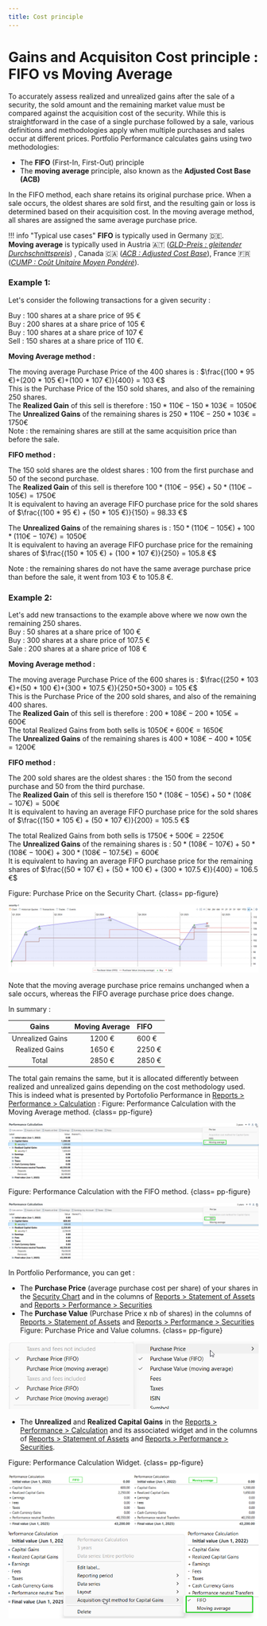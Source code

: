 ```yaml
---
title: Cost principle 
---
```

# Gains and Acquisiton Cost principle : FIFO vs Moving Average

To accurately assess realized and unrealized gains after the sale of a security, the sold amount and the remaining market value must be compared against the acquisition cost of the security. While this is straightforward in the case of a single purchase followed by a sale, various definitions and methodologies apply when multiple purchases and sales occur at different prices. Portfolio Performance calculates gains using two methodologies:

- The **FIFO** (First-In, First-Out) principle
- The **moving average** principle, also known as the **Adjusted Cost Base (ACB)** 

In the FIFO method, each share retains its original purchase price. When a sale occurs, the oldest shares are sold first, and the resulting gain or loss is determined based on their acquisition cost.
In the moving average method, all shares are assigned the same average purchase price.

!!! info "Typical use cases"
	**FIFO** is typically used in Germany 🇩🇪.  
	**Moving average** is typically used in Austria 🇦🇹 ([*GLD-Preis : gleitender Durchschnittspreis*](https://de.wikipedia.org/wiki/Gleitender_Durchschnittspreis)) , Canada 🇨🇦 ([*ACB : Adjusted Cost Base*](https://www.adjustedcostbase.ca/blog/how-to-calculate-adjusted-cost-base-acb-and-capital-gains/)), France 🇫🇷 ([*CUMP : Coût Unitaire Moyen Pondéré*](https://bofip.impots.gouv.fr/bofip/3619-PGP.html/identifiant%3DBOI-RPPM-PVBMI-20-10-20-40-20191220)).


### Example 1:

Let's consider the following transactions for a given security :

Buy : 100 shares at a share price of 95 €  
Buy : 200 shares at a share price of 105 €  
Buy : 100 shares at a share price of 107 €  
Sell : 150 shares at a share price of 110 €.  

**Moving Average method :**

The moving average Purchase Price of the 400 shares is : $\frac{(100 * 95 €)+(200 * 105 €)+(100 * 107 €)}{400} = 103 €$  
This is the Purchase Price of the 150 sold shares, and also of the remaining 250 shares.  
The **Realized Gain**  of this sell is therefore : $150 * 110 € - 150 * 103 € = 1050 €$  
The **Unrealized Gains** of the remaining shares is $250 * 110 € - 250 * 103 € = 1750 €$  
Note : the remaining shares are still at the same acquisition price than before the sale.  

**FIFO method :**

The 150 sold shares are the oldest shares : 100 from the first purchase and 50 of the second purchase.  
The **Realized Gain**  of this sell is therefore $100 * (110 € - 95 €) + 50 * (110 € - 105 €) = 1750 €$  
It is equivalent to having an average FIFO purchase price for the sold shares of $\frac{(100 * 95 €) + (50 * 105 €)}{150} = 98.33 €$  

The **Unrealized Gains** of the remaining shares is : $150 * (110 € - 105 €) + 100 * (110 € - 107 €) = 1050 €$  
It is equivalent to having an average FIFO purchase price for the remaining shares of $\frac{(150 * 105 €) + (100 * 107 €)}{250} = 105.8 €$  

Note : the remaining shares do not have the same average purchase price than before the sale, it went from 103 € to 105.8 €.  


### Example 2:
Let's add new transactions to the example above where we now own the remaining 250 shares.  
Buy : 50 shares at a share price of 100 €   
Buy : 300 shares at a share price of 107.5 €   
Sale : 200 shares at a share price of 108 €  

**Moving Average method :**

The moving average Purchase Price of the 600 shares is : $\frac{(250 * 103 €)+(50 * 100 €)+(300 * 107.5 €)}{250+50+300} = 105 €$  
This is the Purchase Price of the 200 sold shares, and also of the remaining 400 shares.  
The **Realized Gain**  of this sell is therefore : $200 * 108 € - 200 * 105 € = 600 €$  
The total Realized Gains from both sells is $1050 € + 600 € = 1650 €$  
The **Unrealized Gains** of the remaining shares is $400 * 108 € - 400 * 105 € = 1200 €$  

**FIFO method :**

The 200 sold shares are the oldest shares : the 150 from the second purchase and 50 from the third purchase.  
The **Realized Gain** of this sell is therefore $150 * (108 € - 105 €) + 50 * (108 € - 107 €) = 500 €$  
It is equivalent to having an average FIFO purchase price for the sold shares of $\frac{(150 * 105 €) + (50 * 107 €)}{200} = 105.5 €$ 
 
The total Realized Gains from both sells is $1750 € + 500 € = 2250 €$  
The **Unrealized Gains** of the remaining shares is : $50 * (108 € - 107 €) + 50 * (108 € - 100 €) + 300 * (108 € - 107.5 €) = 600 €$  
It is equivalent to having an average FIFO purchase price for the remaining shares of $\frac{(50 * 107 €) + (50 * 100 €) + (300 * 107.5 €)}{400} = 106.5 €$

Figure: Purchase Price on the Security Chart. {class= pp-figure}

![](images/cost-acquisition-method-security-chart.png)

Note that the moving average purchase price remains unchanged when a sale occurs, whereas the FIFO average purchase price does change.  

In summary : 

| Gains            | Moving Average | FIFO   | 
| :--------------: | :------------: | :------| 
| Unrealized Gains | 1200 €         | 600 €  | 
| Realized Gains   | 1650 €         | 2250 € | 
| Total            | 2850 €         | 2850 € | 

The total gain remains the same, but it is allocated differently between realized and unrealized gains depending on the cost methodology used. This is indeed what is presented by Portofolio Performance in [Reports > Performance > Calculation](../reference/view/reports/performance/calculation.md) :
Figure: Performance Calculation with the Moving Average method. {class= pp-figure}

![](images/cost-acquisition-method-calculation-ACB.png)

Figure: Performance Calculation with the FIFO method. {class= pp-figure}

![](images/cost-acquisition-method-calculation-FIFO.png)

In Portfolio Performance, you can get :  

- The **Purchase Price** (average purchase cost per share) of your shares in the [Security Chart](../reference/view/securities/all-securities.md)
 and in the columns of [Reports > Statement of Assets](../reference/view/reports/statement/index.md)
 and [Reports > Performance > Securities](../reference/view/reports/performance/securities.md)
- The **Purchase Value** (Purchase Price x nb of shares) in the columns of [Reports > Statement of Assets](../reference/view/reports/statement/index.md) and [Reports > Performance > Securities](../reference/view/reports/performance/securities.md)
Figure: Purchase Price and Value columns. {class= pp-figure}

![](images/cost-acquisition-method-purchase-price-columns.png)

- The **Unrealized** and **Realized Capital Gains** in the [Reports > Performance > Calculation](../reference/view/reports/performance/calculation.md)
 and its associated widget and in the columns of [Reports > Statement of Assets](../reference/view/reports/statement/index.md) and [Reports > Performance > Securities](../reference/view/reports/performance/securities.md).

Figure: Performance Calculation Widget. {class= pp-figure}

![](images/cost-acquisition-method-widget.png)
![](images/cost-acquisition-method-widget-option.png)

